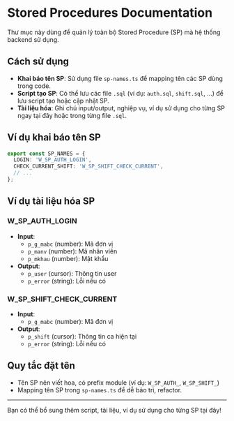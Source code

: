 # Stored Procedures Documentation

Thư mục này dùng để quản lý toàn bộ Stored Procedure (SP) mà hệ thống backend sử dụng.

## Cách sử dụng
- **Khai báo tên SP**: Sử dụng file `sp-names.ts` để mapping tên các SP dùng trong code.
- **Script tạo SP**: Có thể lưu các file `.sql` (ví dụ: `auth.sql`, `shift.sql`, ...) để lưu script tạo hoặc cập nhật SP.
- **Tài liệu hóa**: Ghi chú input/output, nghiệp vụ, ví dụ sử dụng cho từng SP ngay tại đây hoặc trong từng file `.sql`.

## Ví dụ khai báo tên SP
```ts
export const SP_NAMES = {
  LOGIN: 'W_SP_AUTH_LOGIN',
  CHECK_CURRENT_SHIFT: 'W_SP_SHIFT_CHECK_CURRENT',
  // ...
};
```

## Ví dụ tài liệu hóa SP
### W_SP_AUTH_LOGIN
- **Input**:
  - `p_g_mabc` (number): Mã đơn vị
  - `p_manv` (number): Mã nhân viên
  - `p_mkhau` (number): Mật khẩu
- **Output**:
  - `p_user` (cursor): Thông tin user
  - `p_error` (string): Lỗi nếu có

### W_SP_SHIFT_CHECK_CURRENT
- **Input**:
  - `p_g_mabc` (number): Mã đơn vị
- **Output**:
  - `p_shift` (cursor): Thông tin ca hiện tại
  - `p_error` (string): Lỗi nếu có

## Quy tắc đặt tên
- Tên SP nên viết hoa, có prefix module (ví dụ: `W_SP_AUTH_`, `W_SP_SHIFT_`)
- Mapping tên SP trong `sp-names.ts` để dễ bảo trì, refactor.

---
Bạn có thể bổ sung thêm script, tài liệu, ví dụ sử dụng cho từng SP tại đây! 